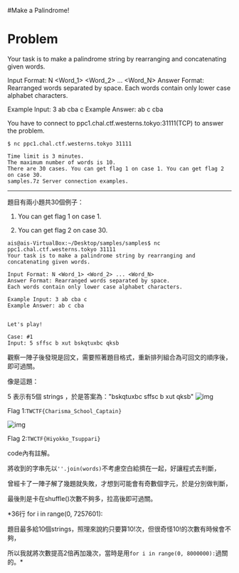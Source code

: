 #Make a Palindrome! 

Problem
======================================================================================
Your task is to make a palindrome string by rearranging and concatenating given words.

Input Format: N <Word_1> <Word_2> ... <Word_N>
Answer Format: Rearranged words separated by space.
Each words contain only lower case alphabet characters.

Example Input: 3 ab cba c
Example Answer: ab c cba

You have to connect to ppc1.chal.ctf.westerns.tokyo:31111(TCP) to answer the problem.

```$ nc ppc1.chal.ctf.westerns.tokyo 31111```

    Time limit is 3 minutes.
    The maximum number of words is 10.
    There are 30 cases. You can get flag 1 on case 1. You can get flag 2 on case 30.
    samples.7z Server connection examples.
-------------------------------------------------------------------------------------

題目有兩小題共30個例子：

1. You can get flag 1 on case 1. 

2. You can get flag 2 on case 30.

```
ais@ais-VirtualBox:~/Desktop/samples/samples$ nc ppc1.chal.ctf.westerns.tokyo 31111
Your task is to make a palindrome string by rearranging and concatenating given words.

Input Format: N <Word_1> <Word_2> ... <Word_N>
Answer Format: Rearranged words separated by space.
Each words contain only lower case alphabet characters.

Example Input: 3 ab cba c
Example Answer: ab c cba


Let's play!

Case: #1
Input: 5 sffsc b xut bskqtuxbc qksb
```

觀察一陣子後發現是回文，需要照著題目格式，重新排列組合為可回文的順序後，即可過關。

像是這題：

5 表示有5個 strings ，於是答案為："bskqtuxbc sffsc b xut qksb"
![img](1.jpg)

Flag 1:```TWCTF{Charisma_School_Captain}```

![img](2.jpg)

Flag 2:```TWCTF{Hiyokko_Tsuppari}```

code內有註解。

將收到的字串先以```''.join(words)```不考慮空白給擠在一起，好讓程式去判斷，

曾經卡了一陣子解了幾題就失敗，才想到可能會有奇數個字元，於是分別做判斷，

最後則是卡在shuffle()次數不夠多，拉高後即可過關。

\*36行 for i in range(0, 7257601):

題目最多給10個strings，照理來說約只要算10!次，但很奇怪10!的次數有時候會不夠，

所以我就將次數提高2倍再加幾次，當時是用```for i in range(0, 8000000):```過關的。\*
